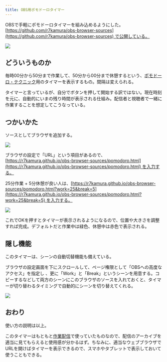 ```yaml
---
title: OBS用ポモドーロタイマー
---
```

OBSで手軽にポモドーロタイマーを組み込めるようにした。[https://github.com/r7kamura/obs-browser-sources](https://github.com/r7kamura/obs-browser-sources) で公開している。

![](https://lh3.googleusercontent.com/Ao5S0mBbAQIscAsvdQjYkplyYTnoHHaKCW0cCIvQGOyz93Rx2uWMhOBOW3N3AzIpSBXnvFRXjNxJB3KxrgGCCRlD3WbPZwgwh-AfyXx_wHB-fUtw7lBuOwRV0z4C-4Bfi5FpSP52IFPL9YCLcw)

どういうものか
-------

毎時00分から50分まで作業して、50分から00分まで休憩するという、[ポモドーロ・テクニック](https://ja.wikipedia.org/wiki/%E3%83%9D%E3%83%A2%E3%83%89%E3%83%BC%E3%83%AD%E3%83%BB%E3%83%86%E3%82%AF%E3%83%8B%E3%83%83%E3%82%AF)用のタイマーを表示するもの。間隔は変えられる。

タイマーと言っているが、自分でボタンを押して開始する訳ではない。現在時刻を元に、自動的にいまの残り時間が表示される仕組み。配信者と視聴者で一緒に作業することを想定してこうなっている。

つかいかた
-----

ソースとしてブラウザを追加する。

![](https://lh5.googleusercontent.com/D_QXdEUWRr-HWvSDOfdviP7HhADIXDddRBDUHg0lxfvfat-OZCmHMcEiduWmFyAKRuydVRZDHiSsoXjJsAUdyhU4onR511rakFIU5QRtjX-ARa01M2bSQuXYIfwBWUEjQDl-bjy89BGwZa-law)

ブラウザの設定で「URL」という項目があるので、[https://r7kamura.github.io/obs-browser-sources/pomodoro.html](https://r7kamura.github.io/obs-browser-sources/pomodoro.html) を入力する。

25分作業 + 5分休憩が良い人は、[https://r7kamura.github.io/obs-browser-sources/pomodoro.html?work=25&break=5](https://r7kamura.github.io/obs-browser-sources/pomodoro.html?work=25&break=5) を入力する。

![](https://lh3.googleusercontent.com/0i7hOGr6jGVPKUkUMYd3usiCtgC88wSlVGE2arnE-dGCXuxsyyMtanYjYmCJfUKHtvf0WKNX4fRFrUEy5Nf1M-_B9t0n9IXQWsYQY9zgDJfg4OXWzHxGzzpdMR0E2zf7DPJfx8I1Vqi5VAlM4A)

これでOKを押すとタイマーが表示されるようになるので、位置や大きさを調整すれば完成。デフォルトだと作業中は緑色、休憩中は赤色で表示される。

隠し機能
----

このタイマーは、シーンの自動切替機能も備えている。

ブラウザの設定画面を下にスクロールして、ページ権限として「OBSへの高度なアクセス」を指定し 、更に「Work」と「Break」というシーンを用意する。コピーするなどして両方のシーンにこのブラウザのソースを入れておくと、タイマーが切り替わるタイミングで自動的にシーンを切り替えてくれる。

![](https://lh4.googleusercontent.com/4OF_uVol5tuDKoZiA8K7zsF7on6wPOMCXO1ul4i4aHHfzQPRerOYVECxk0zx44fbVhkBWvhFR30d3waYxAYqEYggFn_ygCSZs67bxocjQHp9mx7oHN6OCIgzzTrO91nkQAkr5Mnty9-i9cUukg)

おわり
---

使い方の説明は以上。

このタイマーはもともと[作業配信](https://www.youtube.com/channel/UC5s-KpSDGzxWPWNv94PnJHw)で使っていたものなので、配信のアーカイブを適当に見てもらえると使用感が分かるはず。ちなみに、適当なウェブブラウザでURLを開けばタイマーを表示できるので、スマホやタブレットで表示しておいて使うこともできる。
